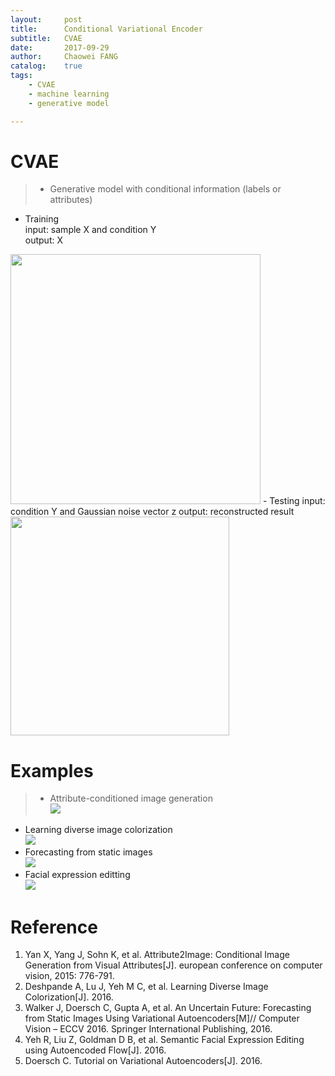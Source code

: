 ```yaml
---
layout:     post
title:      Conditional Variational Encoder
subtitle:   CVAE
date:       2017-09-29
author:     Chaowei FANG
catalog:    true
tags:
    - CVAE
    - machine learning
    - generative model

---
```


# CVAE
>- Generative model with conditional information (labels or attributes)
- Training  
input: sample X and condition Y  
output: X  
<img src="https://ws4.sinaimg.cn/large/006tKfTcgy1fk9wvkt94sj30go0gsn1p.jpg" width="400">
- Testing  
input: condition Y and Gaussian noise vector z  
output: reconstructed result  
<img src="https://ws2.sinaimg.cn/large/006tKfTcgy1fk9wvlhwjfj30hc09yq4c.jpg" width="350">

# Examples
>- Attribute-conditioned image generation  
![](https://ws1.sinaimg.cn/large/006tKfTcgy1fk9wvilcg5j310m0ioh61.jpg)
- Learning diverse image colorization  
![](https://ws1.sinaimg.cn/large/006tKfTcgy1fk9wvhf87vj31140h8wrb.jpg)
- Forecasting from static images  
![](https://ws1.sinaimg.cn/large/006tKfTcgy1fk9wvgjemsj30te0bi7gm.jpg)
- Facial expression editting  
![](https://ws4.sinaimg.cn/large/006tKfTcgy1fk9wvjbj6tj30v20c6wkz.jpg)

# Reference
1. Yan X, Yang J, Sohn K, et al. Attribute2Image: Conditional Image Generation from Visual Attributes[J]. european conference on computer vision, 2015: 776-791.
2. Deshpande A, Lu J, Yeh M C, et al. Learning Diverse Image Colorization[J]. 2016.
3. Walker J, Doersch C, Gupta A, et al. An Uncertain Future: Forecasting from Static Images Using Variational Autoencoders[M]// Computer Vision – ECCV 2016. Springer International Publishing, 2016.
4. Yeh R, Liu Z, Goldman D B, et al. Semantic Facial Expression Editing using Autoencoded Flow[J]. 2016.
5. Doersch C. Tutorial on Variational Autoencoders[J]. 2016.
